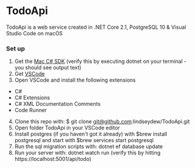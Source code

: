 # TodoApi
TodoApi is a web service created in .NET Core 2.1, PostgreSQL 10 &amp; Visual Studio Code on macOS

### Set up

1. Get the [Mac C# SDK](https://www.microsoft.com/net/download)
    (verify this by executing dotnet on your terminal - you should see output text)
2. Get [VSCode](https://code.visualstudio.com/)
3. Open VSCode and install the following extensions
  * C#
  * C# Extensions
  * C# XML Documentation Comments
  * Code Runner
4. Clone this repo with: 
    $ git clone git@github.com:lindseydew/TodoApi.git
5. Open folder TodoApi in your VSCode editor
6. Install postgres (if you haven't got it already) with 
    $brew install postgresql and start with
    $brew services start postgresql
7. Run the sql migration scripts with:
    dotnet ef database update    
8. Run your server with: 
    dotnet watch run
    (verify this by hitting https://localhost:5001/api/todo)


